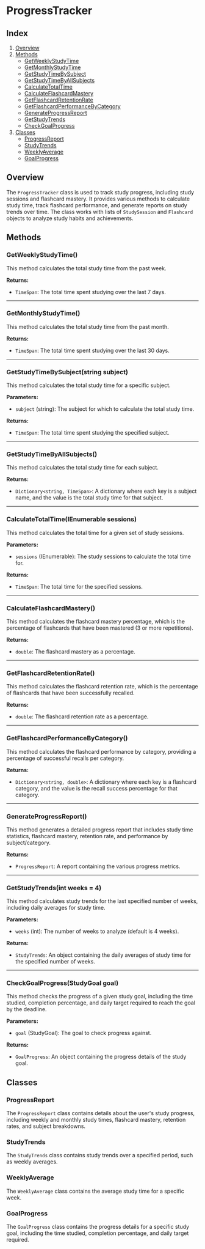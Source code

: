 # ProgressTracker 

## Index

1. [Overview](#overview)
2. [Methods](#methods)
   - [GetWeeklyStudyTime](#getweeklystudytime)
   - [GetMonthlyStudyTime](#getmonthlystudytime)
   - [GetStudyTimeBySubject](#getstudytimebysubjectstring-subject)
   - [GetStudyTimeByAllSubjects](#getstudytimebyallsubjects)
   - [CalculateTotalTime](#calculatetotaltimeienumerablestudysession-sessions)
   - [CalculateFlashcardMastery](#calculateflashcardmastery)
   - [GetFlashcardRetentionRate](#getflashcardretentionrate)
   - [GetFlashcardPerformanceByCategory](#getflashcardperformancebycategory)
   - [GenerateProgressReport](#generateprogressreport)
   - [GetStudyTrends](#getstudytrendsint-weeks-4)
   - [CheckGoalProgress](#checkgoalprogressstudygoal-goal)
3. [Classes](#classes)
   - [ProgressReport](#progressreport)
   - [StudyTrends](#studytrends)
   - [WeeklyAverage](#weeklyaverage)
   - [GoalProgress](#goalprogress)

## Overview

The `ProgressTracker` class is used to track study progress, including study sessions and flashcard mastery. It provides various methods to calculate study time, track flashcard performance, and generate reports on study trends over time. The class works with lists of `StudySession` and `Flashcard` objects to analyze study habits and achievements.

## Methods

### GetWeeklyStudyTime()

This method calculates the total study time from the past week.

**Returns:**

- `TimeSpan`: The total time spent studying over the last 7 days.

---

### GetMonthlyStudyTime()

This method calculates the total study time from the past month.

**Returns:**

- `TimeSpan`: The total time spent studying over the last 30 days.

---

### GetStudyTimeBySubject(string subject)

This method calculates the total study time for a specific subject.

**Parameters:**

- `subject` (string): The subject for which to calculate the total study time.

**Returns:**

- `TimeSpan`: The total time spent studying the specified subject.

---

### GetStudyTimeByAllSubjects()

This method calculates the total study time for each subject.

**Returns:**

- `Dictionary<string, TimeSpan>`: A dictionary where each key is a subject name, and the value is the total study time for that subject.

---

### CalculateTotalTime(IEnumerable<StudySession> sessions)

This method calculates the total time for a given set of study sessions.

**Parameters:**

- `sessions` (IEnumerable<StudySession>): The study sessions to calculate the total time for.

**Returns:**

- `TimeSpan`: The total time for the specified sessions.

---

### CalculateFlashcardMastery()

This method calculates the flashcard mastery percentage, which is the percentage of flashcards that have been mastered (3 or more repetitions).

**Returns:**

- `double`: The flashcard mastery as a percentage.

---

### GetFlashcardRetentionRate()

This method calculates the flashcard retention rate, which is the percentage of flashcards that have been successfully recalled.

**Returns:**

- `double`: The flashcard retention rate as a percentage.

---

### GetFlashcardPerformanceByCategory()

This method calculates the flashcard performance by category, providing a percentage of successful recalls per category.

**Returns:**

- `Dictionary<string, double>`: A dictionary where each key is a flashcard category, and the value is the recall success percentage for that category.

---

### GenerateProgressReport()

This method generates a detailed progress report that includes study time statistics, flashcard mastery, retention rate, and performance by subject/category.

**Returns:**

- `ProgressReport`: A report containing the various progress metrics.

---

### GetStudyTrends(int weeks = 4)

This method calculates study trends for the last specified number of weeks, including daily averages for study time.

**Parameters:**

- `weeks` (int): The number of weeks to analyze (default is 4 weeks).

**Returns:**

- `StudyTrends`: An object containing the daily averages of study time for the specified number of weeks.

---

### CheckGoalProgress(StudyGoal goal)

This method checks the progress of a given study goal, including the time studied, completion percentage, and daily target required to reach the goal by the deadline.

**Parameters:**

- `goal` (StudyGoal): The goal to check progress against.

**Returns:**

- `GoalProgress`: An object containing the progress details of the study goal.

## Classes

### ProgressReport

The `ProgressReport` class contains details about the user's study progress, including weekly and monthly study times, flashcard mastery, retention rates, and subject breakdowns.

### StudyTrends

The `StudyTrends` class contains study trends over a specified period, such as weekly averages.

### WeeklyAverage

The `WeeklyAverage` class contains the average study time for a specific week.

### GoalProgress

The `GoalProgress` class contains the progress details for a specific study goal, including the time studied, completion percentage, and daily target required.

